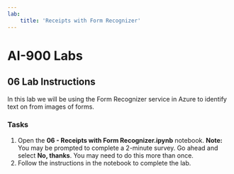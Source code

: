```yaml
---
lab:
    title: 'Receipts with Form Recognizer'
---
```


# AI-900 Labs
## 06 Lab Instructions
In this lab we will be using the Form Recognizer service in Azure to identify text on from images of forms.

### Tasks
1.  Open the **06 - Receipts with Form Recognizer.ipynb** notebook. 
    **Note:** You may be prompted to complete a 2-minute survey. Go ahead and select **No, thanks**. You may need to do this more than once.
2.  Follow the instructions in the notebook to complete the lab.
